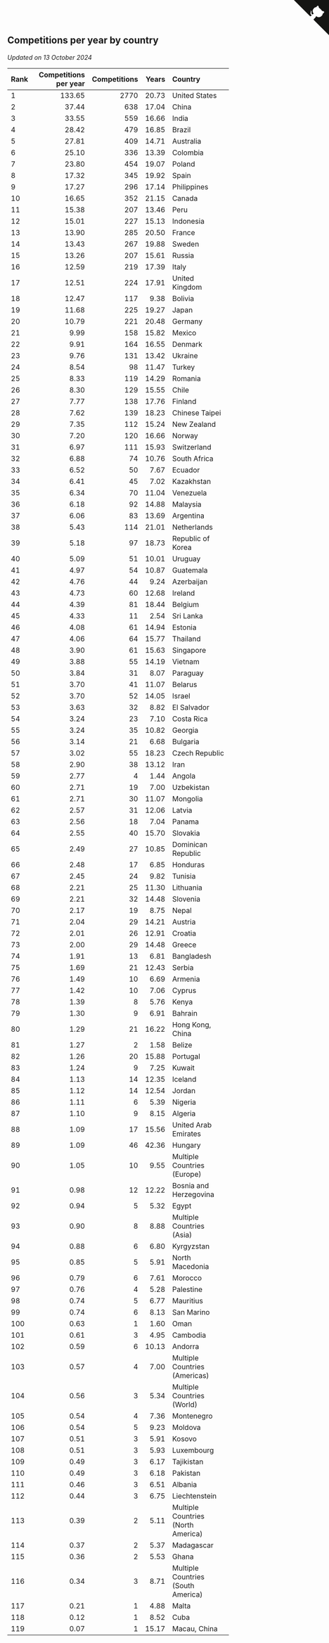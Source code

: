 ## Competitions per year by country

*Updated on 13 October 2024*

| Rank | Competitions per year | Competitions | Years | Country |
| :--- | ---: | ---: | ---: | :--- |
| 1 | 133.65 | 2770 | 20.73 | United States |
| 2 | 37.44 | 638 | 17.04 | China |
| 3 | 33.55 | 559 | 16.66 | India |
| 4 | 28.42 | 479 | 16.85 | Brazil |
| 5 | 27.81 | 409 | 14.71 | Australia |
| 6 | 25.10 | 336 | 13.39 | Colombia |
| 7 | 23.80 | 454 | 19.07 | Poland |
| 8 | 17.32 | 345 | 19.92 | Spain |
| 9 | 17.27 | 296 | 17.14 | Philippines |
| 10 | 16.65 | 352 | 21.15 | Canada |
| 11 | 15.38 | 207 | 13.46 | Peru |
| 12 | 15.01 | 227 | 15.13 | Indonesia |
| 13 | 13.90 | 285 | 20.50 | France |
| 14 | 13.43 | 267 | 19.88 | Sweden |
| 15 | 13.26 | 207 | 15.61 | Russia |
| 16 | 12.59 | 219 | 17.39 | Italy |
| 17 | 12.51 | 224 | 17.91 | United Kingdom |
| 18 | 12.47 | 117 | 9.38 | Bolivia |
| 19 | 11.68 | 225 | 19.27 | Japan |
| 20 | 10.79 | 221 | 20.48 | Germany |
| 21 | 9.99 | 158 | 15.82 | Mexico |
| 22 | 9.91 | 164 | 16.55 | Denmark |
| 23 | 9.76 | 131 | 13.42 | Ukraine |
| 24 | 8.54 | 98 | 11.47 | Turkey |
| 25 | 8.33 | 119 | 14.29 | Romania |
| 26 | 8.30 | 129 | 15.55 | Chile |
| 27 | 7.77 | 138 | 17.76 | Finland |
| 28 | 7.62 | 139 | 18.23 | Chinese Taipei |
| 29 | 7.35 | 112 | 15.24 | New Zealand |
| 30 | 7.20 | 120 | 16.66 | Norway |
| 31 | 6.97 | 111 | 15.93 | Switzerland |
| 32 | 6.88 | 74 | 10.76 | South Africa |
| 33 | 6.52 | 50 | 7.67 | Ecuador |
| 34 | 6.41 | 45 | 7.02 | Kazakhstan |
| 35 | 6.34 | 70 | 11.04 | Venezuela |
| 36 | 6.18 | 92 | 14.88 | Malaysia |
| 37 | 6.06 | 83 | 13.69 | Argentina |
| 38 | 5.43 | 114 | 21.01 | Netherlands |
| 39 | 5.18 | 97 | 18.73 | Republic of Korea |
| 40 | 5.09 | 51 | 10.01 | Uruguay |
| 41 | 4.97 | 54 | 10.87 | Guatemala |
| 42 | 4.76 | 44 | 9.24 | Azerbaijan |
| 43 | 4.73 | 60 | 12.68 | Ireland |
| 44 | 4.39 | 81 | 18.44 | Belgium |
| 45 | 4.33 | 11 | 2.54 | Sri Lanka |
| 46 | 4.08 | 61 | 14.94 | Estonia |
| 47 | 4.06 | 64 | 15.77 | Thailand |
| 48 | 3.90 | 61 | 15.63 | Singapore |
| 49 | 3.88 | 55 | 14.19 | Vietnam |
| 50 | 3.84 | 31 | 8.07 | Paraguay |
| 51 | 3.70 | 41 | 11.07 | Belarus |
| 52 | 3.70 | 52 | 14.05 | Israel |
| 53 | 3.63 | 32 | 8.82 | El Salvador |
| 54 | 3.24 | 23 | 7.10 | Costa Rica |
| 55 | 3.24 | 35 | 10.82 | Georgia |
| 56 | 3.14 | 21 | 6.68 | Bulgaria |
| 57 | 3.02 | 55 | 18.23 | Czech Republic |
| 58 | 2.90 | 38 | 13.12 | Iran |
| 59 | 2.77 | 4 | 1.44 | Angola |
| 60 | 2.71 | 19 | 7.00 | Uzbekistan |
| 61 | 2.71 | 30 | 11.07 | Mongolia |
| 62 | 2.57 | 31 | 12.06 | Latvia |
| 63 | 2.56 | 18 | 7.04 | Panama |
| 64 | 2.55 | 40 | 15.70 | Slovakia |
| 65 | 2.49 | 27 | 10.85 | Dominican Republic |
| 66 | 2.48 | 17 | 6.85 | Honduras |
| 67 | 2.45 | 24 | 9.82 | Tunisia |
| 68 | 2.21 | 25 | 11.30 | Lithuania |
| 69 | 2.21 | 32 | 14.48 | Slovenia |
| 70 | 2.17 | 19 | 8.75 | Nepal |
| 71 | 2.04 | 29 | 14.21 | Austria |
| 72 | 2.01 | 26 | 12.91 | Croatia |
| 73 | 2.00 | 29 | 14.48 | Greece |
| 74 | 1.91 | 13 | 6.81 | Bangladesh |
| 75 | 1.69 | 21 | 12.43 | Serbia |
| 76 | 1.49 | 10 | 6.69 | Armenia |
| 77 | 1.42 | 10 | 7.06 | Cyprus |
| 78 | 1.39 | 8 | 5.76 | Kenya |
| 79 | 1.30 | 9 | 6.91 | Bahrain |
| 80 | 1.29 | 21 | 16.22 | Hong Kong, China |
| 81 | 1.27 | 2 | 1.58 | Belize |
| 82 | 1.26 | 20 | 15.88 | Portugal |
| 83 | 1.24 | 9 | 7.25 | Kuwait |
| 84 | 1.13 | 14 | 12.35 | Iceland |
| 85 | 1.12 | 14 | 12.54 | Jordan |
| 86 | 1.11 | 6 | 5.39 | Nigeria |
| 87 | 1.10 | 9 | 8.15 | Algeria |
| 88 | 1.09 | 17 | 15.56 | United Arab Emirates |
| 89 | 1.09 | 46 | 42.36 | Hungary |
| 90 | 1.05 | 10 | 9.55 | Multiple Countries (Europe) |
| 91 | 0.98 | 12 | 12.22 | Bosnia and Herzegovina |
| 92 | 0.94 | 5 | 5.32 | Egypt |
| 93 | 0.90 | 8 | 8.88 | Multiple Countries (Asia) |
| 94 | 0.88 | 6 | 6.80 | Kyrgyzstan |
| 95 | 0.85 | 5 | 5.91 | North Macedonia |
| 96 | 0.79 | 6 | 7.61 | Morocco |
| 97 | 0.76 | 4 | 5.28 | Palestine |
| 98 | 0.74 | 5 | 6.77 | Mauritius |
| 99 | 0.74 | 6 | 8.13 | San Marino |
| 100 | 0.63 | 1 | 1.60 | Oman |
| 101 | 0.61 | 3 | 4.95 | Cambodia |
| 102 | 0.59 | 6 | 10.13 | Andorra |
| 103 | 0.57 | 4 | 7.00 | Multiple Countries (Americas) |
| 104 | 0.56 | 3 | 5.34 | Multiple Countries (World) |
| 105 | 0.54 | 4 | 7.36 | Montenegro |
| 106 | 0.54 | 5 | 9.23 | Moldova |
| 107 | 0.51 | 3 | 5.91 | Kosovo |
| 108 | 0.51 | 3 | 5.93 | Luxembourg |
| 109 | 0.49 | 3 | 6.17 | Tajikistan |
| 110 | 0.49 | 3 | 6.18 | Pakistan |
| 111 | 0.46 | 3 | 6.51 | Albania |
| 112 | 0.44 | 3 | 6.75 | Liechtenstein |
| 113 | 0.39 | 2 | 5.11 | Multiple Countries (North America) |
| 114 | 0.37 | 2 | 5.37 | Madagascar |
| 115 | 0.36 | 2 | 5.53 | Ghana |
| 116 | 0.34 | 3 | 8.71 | Multiple Countries (South America) |
| 117 | 0.21 | 1 | 4.88 | Malta |
| 118 | 0.12 | 1 | 8.52 | Cuba |
| 119 | 0.07 | 1 | 15.17 | Macau, China |


<a href="https://github.com/JustinTimeCuber/wca_statistics" class="github-corner" aria-label="View source on Github"><svg width="80" height="80" viewBox="0 0 250 250" style="fill:#151513; color:#fff; position: absolute; top: 0; border: 0; right: 0;" aria-hidden="true"><path d="M0,0 L115,115 L130,115 L142,142 L250,250 L250,0 Z"></path><path d="M128.3,109.0 C113.8,99.7 119.0,89.6 119.0,89.6 C122.0,82.7 120.5,78.6 120.5,78.6 C119.2,72.0 123.4,76.3 123.4,76.3 C127.3,80.9 125.5,87.3 125.5,87.3 C122.9,97.6 130.6,101.9 134.4,103.2" fill="currentColor" style="transform-origin: 130px 106px;" class="octo-arm"></path><path d="M115.0,115.0 C114.9,115.1 118.7,116.5 119.8,115.4 L133.7,101.6 C136.9,99.2 139.9,98.4 142.2,98.6 C133.8,88.0 127.5,74.4 143.8,58.0 C148.5,53.4 154.0,51.2 159.7,51.0 C160.3,49.4 163.2,43.6 171.4,40.1 C171.4,40.1 176.1,42.5 178.8,56.2 C183.1,58.6 187.2,61.8 190.9,65.4 C194.5,69.0 197.7,73.2 200.1,77.6 C213.8,80.2 216.3,84.9 216.3,84.9 C212.7,93.1 206.9,96.0 205.4,96.6 C205.1,102.4 203.0,107.8 198.3,112.5 C181.9,128.9 168.3,122.5 157.7,114.1 C157.9,116.9 156.7,120.9 152.7,124.9 L141.0,136.5 C139.8,137.7 141.6,141.9 141.8,141.8 Z" fill="currentColor" class="octo-body"></path></svg></a><style>.github-corner:hover .octo-arm{animation:octocat-wave 560ms ease-in-out}@keyframes octocat-wave{0%,100%{transform:rotate(0)}20%,60%{transform:rotate(-25deg)}40%,80%{transform:rotate(10deg)}}@media (max-width:500px){.github-corner:hover .octo-arm{animation:none}.github-corner .octo-arm{animation:octocat-wave 560ms ease-in-out}}</style>

